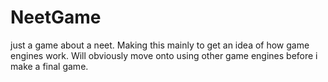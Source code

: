 # NeetGame
just a game about a neet. Making this mainly to get an idea of how game engines work. Will obviously move onto using other game engines before i make a final game.
